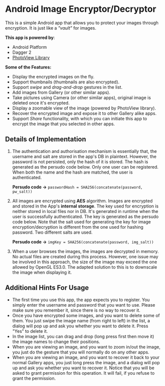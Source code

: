 # Android Image Encryptor/Decryptor

This is a simple Android app that allows you to protect your images through encryption. It is just like a *"vault"* for images.

**This app is powered by**:

- Android Platform
- Dagger 2
- <a href="https://github.com/chrisbanes/PhotoView" target="_blank">PhotoView Library</a>

**Some of the Features:**

- Display the encrypted images on the fly.
- Support thumbnails (thumbnails are also encrypted).
- Support *swipe* and *drag-and-drop* gestures in the list.
- Add images from Gallery (or other similar apps).
- Take pictures using Camera (or other similar apps), original image is deleted once it's encrypted.
- Display a zoomable view of the image (powered by PhotoView library).
- Recover the encrypted image and expose it to other Gallery alike apps.
- Support *Share* functionality, with which you can initiate this app to encrypt the image that you selected in other apps.

## Details of Implementation

1. The authentication and authorisation mechanism is essentially that, the username and salt are stored in the app's DB in plaintext. However, the password is not persisted, only the hash of it is stored. The hash is generated as the persudo code below. Only one user can be registered. When both the name and the hash are matched, the user is authenticated.

   **Persudo code ->** `passwordHash = SHA256(concatenate(password, pw_salt))`

2. All images are encrypted using **AES** algorithm. Images are encrypted and stored in the App's **internal storage**. The key used for encryption is neither stored in local files nor in DB. It's generated in runtime when the user is successfully authenticated. The key is generated as the persudo code below. Note that the salt used for generating the key for image encryption/decryption is different from the one used for hashing password. Two different salts are used.

   **Persudo code ->** `imgKey = SHA256(concatenate(password, img_salt))`

3. When a user browses the images, the images are decrypted in memory. No actual files are created during this process. However, one issue may be involved in this approach, the size of the image may exceed the one allowed by OpenGL ES3.0. The adapted solution to this is to downscale the image when displaying it.

## Additional Hints For Usage

- The first time you use this app, the app expects you to register. You simply enter the username and password that you want to use. Please make sure you remember it, since there is no way to recover it.
- Once you have encrypted some images, and you want to delete some of them. You just swipe the image name (from right to left) in the list, a dialog will pop up and ask you whether you want to delete it. Press "Yes" to delete it.
- In the image list, you can drag and drop (long press first then move it) the image names to change their positions.
- When you are viewing an image, and you want to zoom in/out the image, you just do the gesture that you will normally do on any other apps.
- When you are viewing an image, and you want to recover it back to your normal Gallery apps, you just long press the image, and a dialog will pop up and ask you whether you want to recover it. Notice that you will be asked to grant permission for this operation. It will fail, if you refuse to grant the permission.
